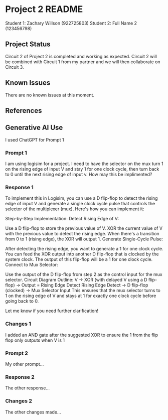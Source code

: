 # Project 2 README

Student 1: Zachary Willson (922725803)
Student 2: Full Name 2 (123456798)

## Project Status
Circuit 2 of Project 2 is completed and working as expected. Circuit 2 will be combined with Circuit 1 from my partner and we will then collaborate on Circuit 3.

## Known Issues
There are no known issues at this moment.

## References

## Generative AI Use
I used ChatGPT for Prompt 1

### Prompt 1
I am using logisim for a project. I need to have the selector on the mux turn 1 on the rising edge of input V and stay 1 for one clock cycle, then turn back to 0 until the next rising edge of input v. How may this be implimented? 

### Response 1
To implement this in Logisim, you can use a D flip-flop to detect the rising edge of input V and generate a single clock cycle pulse that controls the selector of the multiplexer (mux). Here's how you can implement it:

Step-by-Step Implementation:
Detect Rising Edge of V:

Use a D flip-flop to store the previous value of V.
XOR the current value of V with the previous value to detect the rising edge. When there's a transition from 0 to 1 (rising edge), the XOR will output 1.
Generate Single-Cycle Pulse:

After detecting the rising edge, you want to generate a 1 for one clock cycle. You can feed the XOR output into another D flip-flop that is clocked by the system clock. The output of this flip-flop will be a 1 for one clock cycle.
Connect to Mux Selector:

Use the output of the D flip-flop from step 2 as the control input for the mux selector.
Circuit Diagram Outline:
V → XOR (with delayed V using a D flip-flop) → Output = Rising Edge Detect
Rising Edge Detect → D flip-flop (clocked) → Mux Selector Input
This ensures that the mux selector turns to 1 on the rising edge of V and stays at 1 for exactly one clock cycle before going back to 0.

Let me know if you need further clarification!
### Changes 1
I added an AND gate after the suggested XOR to ensure the 1 from the flip flop only outputs when V is 1

### Prompt 2
My other prompt...

### Response 2
The other response...

### Changes 2
The other changes made...
